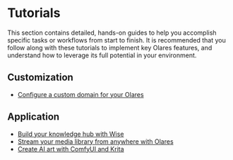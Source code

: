 # Tutorials

This section contains detailed, hands-on guides to help you accomplish specific tasks or workflows from start to finish. It is recommended that you follow along with these tutorials to implement key Olares features, and understand how to leverage its full potential in your environment.

## Customization

- [Configure a custom domain for your Olares](set-custom-domain.md)

## Application
- [Build your knowledge hub with Wise](organize-content.md)
- [Stream your media library from anywhere with Olares](stream-media.md)
- [Create AI art with ComfyUI and Krita](comfyui-for-krita.md)